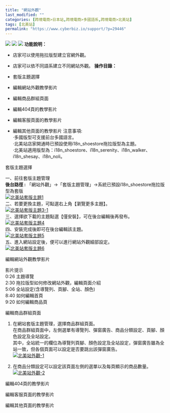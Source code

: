 ```yaml
---
title: "網站外觀"
last_modified: ""
categories: [跨境電商>日本站,跨境電商>多國語系,跨境電商>北美站]
tags: [北美站]
permalink: "https://www.cyberbiz.io/support/?p=29446"
---
```


![](https://www.cyberbiz.io/support/wp-content/uploads/適用站別.png)
[![](https://www.cyberbiz.io/support/wp-content/uploads/北美站.png)](https://www.cyberbiz.io/support/?page_id=9206)
[![](https://www.cyberbiz.io/support/wp-content/uploads/日本站.png)](https://www.cyberbiz.io/support/?page_id=33456)
**功能說明：**  

* 店家可以使用拖拉版型建立官網外觀。 
* 店家可以依不同語系建立不同網站外觀。 
**操作目錄：**

* 套版主題選擇
* 編輯網站外觀教學影片
* 編輯商品群組頁面
* 編輯404頁的教學影片
* 編輯客服頁面的教學影片
* 編輯其他頁面的教學影片
注意事項:  
·多國版型可支援前台多國語言。  
·北美站店家開通時已預設使用i18n_shoestore拖拉版型為主題。  
·北美站適用版型為：i18n_shoestore、i18n_serenity、i18n_walker、i18n_shesay、i18n_noli。  

套版主題選擇  


一、前往套版主題管理  
**後台路徑 :** 「網站外觀」→「套版主題管理」→系統已預設i18n_shoestore拖拉版型為套版  
[![北美站套版主題1](https://www.cyberbiz.io/support/wp-content/uploads/北美站套版主題1.png)](https://www.cyberbiz.io/support/wp-content/uploads/北美站套版主題1.png)  
二、若要更換主題，可點選右上角【瀏覽更多主題】。  
[![北美站套版主題3-1](https://www.cyberbiz.io/support/wp-content/uploads/北美站套版主題3-1.png)](https://www.cyberbiz.io/support/wp-content/uploads/北美站套版主題3-1.png)  
三、選擇欲下載的主題點選【僅安裝】，可在後台編輯後再發布。  
[![北美站套版主題4](https://www.cyberbiz.io/support/wp-content/uploads/北美站套版主題4.png)](https://www.cyberbiz.io/support/wp-content/uploads/北美站套版主題4.png)  
四、安裝完成後即可在後台編輯該主題。  
[![北美站套版主題5](https://www.cyberbiz.io/support/wp-content/uploads/北美站套版主題5.png)](https://www.cyberbiz.io/support/wp-content/uploads/北美站套版主題5.png)  
五、進入網站設定後，便可以進行網站外觀細部設定。  
[![北美站套版主題6](https://www.cyberbiz.io/support/wp-content/uploads/北美站套版主題6.png)](https://www.cyberbiz.io/support/wp-content/uploads/北美站套版主題6.png)  


編輯網站外觀教學影片  



影片提示  
0:26 主題導覽  
2:30 拖拉版型如何修改網站外觀，編輯頁面介紹  
5:06 全站設定(含導覽列、頁腳、全站、顏色)  
8:40 如何編輯首頁  
9:20 如何編輯商品頁  


編輯商品群組頁面  


1. 在網站套版主題管理，選擇商品群組頁面。  
在商品群組頁面中，左側選單有導覽列、彈窗廣告、商品分類設定、頁腳、顏色設定及全站設定。  
其中，全站統一的欄位為導覽列頁腳、顏色設定及全站設定，彈窗廣告雖為全站一致，但各個頁面可以設定是否要跳出該彈窗廣告。  
[![北美站外觀-1](https://www.cyberbiz.io/support/wp-content/uploads/北美站外觀-1.jpg)](https://www.cyberbiz.io/support/wp-content/uploads/北美站外觀-1.jpg)



2. 在商品分類設定可以設定該頁面左側的選單以及每頁顯示的商品數量。 [![北美站外觀-2](https://www.cyberbiz.io/support/wp-content/uploads/北美站外觀-2.jpg)](https://www.cyberbiz.io/support/wp-content/uploads/北美站外觀-2.jpg)




編輯404頁的教學影片  



編輯客服頁面的教學影片  



編輯其他頁面的教學影片  




